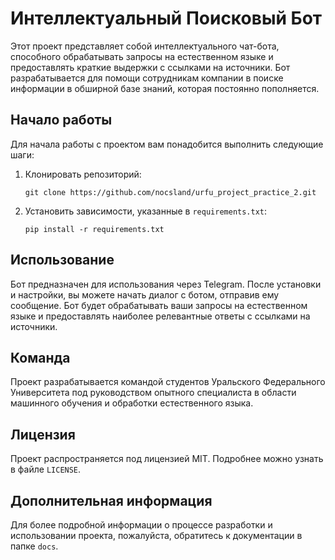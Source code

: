 # Интеллектуальный Поисковый Бот

Этот проект представляет собой интеллектуального чат-бота, способного обрабатывать запросы на естественном языке и предоставлять краткие выдержки с ссылками на источники. Бот разрабатывается для помощи сотрудникам компании в поиске информации в обширной базе знаний, которая постоянно пополняется.

## Начало работы

Для начала работы с проектом вам понадобится выполнить следующие шаги:

1. Клонировать репозиторий:
   ```
   git clone https://github.com/nocsland/urfu_project_practice_2.git
   ```
2. Установить зависимости, указанные в `requirements.txt`:
   ```
   pip install -r requirements.txt
   ```

## Использование

Бот предназначен для использования через Telegram. После установки и настройки, вы можете начать диалог с ботом, отправив ему сообщение. Бот будет обрабатывать ваши запросы на естественном языке и предоставлять наиболее релевантные ответы с ссылками на источники.

## Команда

Проект разрабатывается командой студентов Уральского Федерального Университета под руководством опытного специалиста в области машинного обучения и обработки естественного языка.

## Лицензия

Проект распространяется под лицензией MIT. Подробнее можно узнать в файле `LICENSE`.

## Дополнительная информация

Для более подробной информации о процессе разработки и использовании проекта, пожалуйста, обратитесь к документации в папке `docs`.
